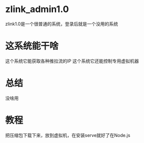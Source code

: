 # zlink_admin1.0

zlink1.0是一个很普通的系统，登录后就是一个没用的系统

# 这系统能干啥

这个系统它能获取各种推拉流的IP
这个系统它还能控制专用虚拟机器

# 总结
没啥用

# 教程

把压缩包下载下来，放到虚拟机，在安装serve就好了在Node.js
